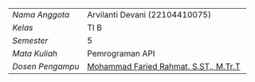 

|                    |                                                                   |
| ------------------ | ------------------------------------------------------------------|
| *Nama Anggota*   | Arvilanti Devani                                      (22104410075) |
| *Kelas*          | TI B                                                                |
| *Semester*       | 5                                                                   |
| *Mata Kuliah*    | Pemrograman API                                                          |
| *Dosen Pengampu* | [Mohammad Faried Rahmat, S.ST., M.Tr.T](https://github.com/fariedrahmat) |'
